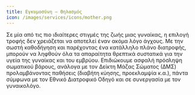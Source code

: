 ```yaml
---
title: Eγκυμοσύνη – Θηλασμός
icon: /images/services/icons/mother.png
---
```


Σε μία από τις πιο ιδιαίτερες στιγμές της ζωής μιας γυναίκας, η επιλογή τροφής δεν χρειάζεται να αποτελεί έναν ακόμα λόγο άγχους.  Με την σωστή καθοδήγηση και παρέχοντας ένα κατάλληλο πλάνο διατροφής, μπορούν να ληφθούν όλα τα απαραίτητα θρεπτικά συστατικά για την υγεία της γυναίκας και του εμβρύου. Επιδιώκουμε ασφαλή πρόσληψη σωματικού βάρους, ανάλογα με τον Δείκτη Μάζας Σώματος (ΔΜΣ) προλαμβάνοντας παθήσεις (διαβήτη κύησης, προεκλαμψία κ.α.), πάντα σύμφωνα με τον Εθνικό Διατροφικό Οδηγό και σε συνεργασία με τον γυναικολόγο.